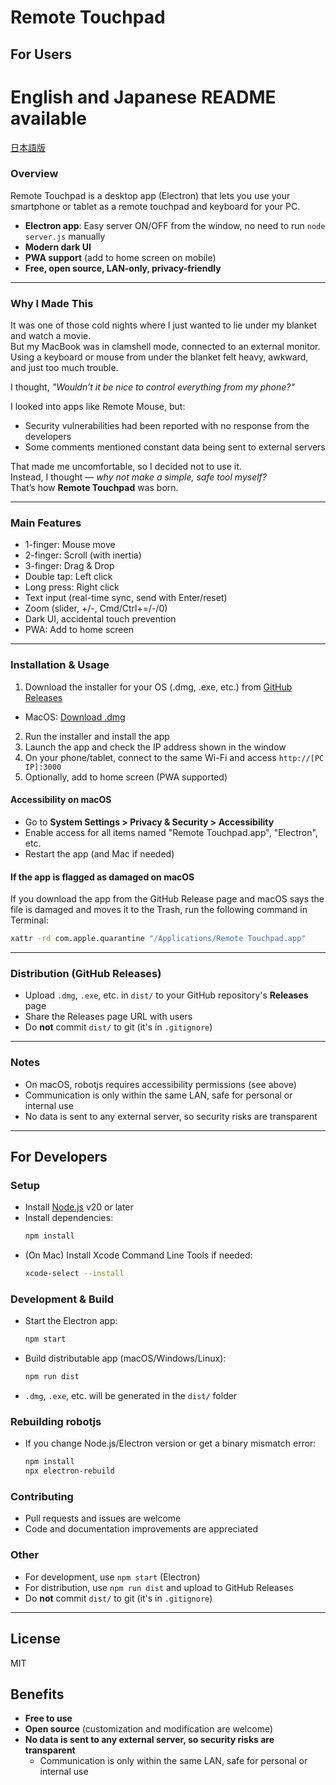 # Remote Touchpad

## For Users
# English and Japanese README available
[日本語版](./README_ja.md)

### Overview
Remote Touchpad is a desktop app (Electron) that lets you use your smartphone or tablet as a remote touchpad and keyboard for your PC.

- **Electron app**: Easy server ON/OFF from the window, no need to run `node server.js` manually
- **Modern dark UI**
- **PWA support** (add to home screen on mobile)
- **Free, open source, LAN-only, privacy-friendly**

---

### Why I Made This

It was one of those cold nights where I just wanted to lie under my blanket and watch a movie.  
But my MacBook was in clamshell mode, connected to an external monitor.  
Using a keyboard or mouse from under the blanket felt heavy, awkward, and just too much trouble.

I thought, *"Wouldn’t it be nice to control everything from my phone?"*

I looked into apps like Remote Mouse, but:
- Security vulnerabilities had been reported with no response from the developers  
- Some comments mentioned constant data being sent to external servers  

That made me uncomfortable, so I decided not to use it.  
Instead, I thought — *why not make a simple, safe tool myself?*  
That’s how **Remote Touchpad** was born.

---

### Main Features
- 1-finger: Mouse move
- 2-finger: Scroll (with inertia)
- 3-finger: Drag & Drop
- Double tap: Left click
- Long press: Right click
- Text input (real-time sync, send with Enter/reset)
- Zoom (slider, +/-, Cmd/Ctrl+=/-/0)
- Dark UI, accidental touch prevention
- PWA: Add to home screen

---

### Installation & Usage
1. Download the installer for your OS (.dmg, .exe, etc.) from [GitHub Releases](https://github.com/your-username/your-repo/releases)
- MacOS: [Download .dmg](https://github.com/hrak0x59/remote-touchpad/releases/download/v0.2.0-beta/Remote.Touchpad-1.0.0-arm64.dmg)
2. Run the installer and install the app
3. Launch the app and check the IP address shown in the window
4. On your phone/tablet, connect to the same Wi-Fi and access `http://[PC IP]:3000`
5. Optionally, add to home screen (PWA supported)

#### Accessibility on macOS
- Go to **System Settings > Privacy & Security > Accessibility**
- Enable access for all items named "Remote Touchpad.app", "Electron", etc.
- Restart the app (and Mac if needed)

#### If the app is flagged as damaged on macOS
If you download the app from the GitHub Release page and macOS says the file is damaged and moves it to the Trash, run the following command in Terminal:

```sh
xattr -rd com.apple.quarantine "/Applications/Remote Touchpad.app"
```

---

### Distribution (GitHub Releases)
- Upload `.dmg`, `.exe`, etc. in `dist/` to your GitHub repository's **Releases** page
- Share the Releases page URL with users
- Do **not** commit `dist/` to git (it's in `.gitignore`)

---

### Notes
- On macOS, robotjs requires accessibility permissions (see above)
- Communication is only within the same LAN, safe for personal or internal use
- No data is sent to any external server, so security risks are transparent

---

## For Developers

### Setup
- Install [Node.js](https://nodejs.org/) v20 or later
- Install dependencies:
  ```sh
  npm install
  ```
- (On Mac) Install Xcode Command Line Tools if needed:
  ```sh
  xcode-select --install
  ```

### Development & Build
- Start the Electron app:
  ```sh
  npm start
  ```
- Build distributable app (macOS/Windows/Linux):
  ```sh
  npm run dist
  ```
- `.dmg`, `.exe`, etc. will be generated in the `dist/` folder

### Rebuilding robotjs
- If you change Node.js/Electron version or get a binary mismatch error:
  ```sh
  npm install
  npx electron-rebuild
  ```

### Contributing
- Pull requests and issues are welcome
- Code and documentation improvements are appreciated

### Other
- For development, use `npm start` (Electron)
- For distribution, use `npm run dist` and upload to GitHub Releases
- Do **not** commit `dist/` to git (it's in `.gitignore`)

---

## License
MIT

## Benefits
- **Free to use**
- **Open source** (customization and modification are welcome)
- **No data is sent to any external server, so security risks are transparent**
  - Communication is only within the same LAN, safe for personal or internal use
